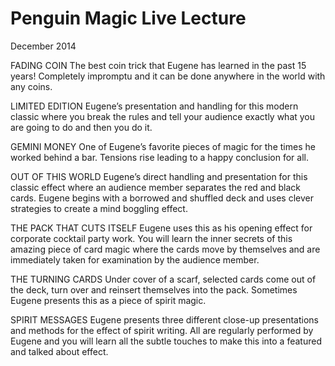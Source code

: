 # Penguin Magic Live Lecture

December 2014

FADING COIN The best coin trick that Eugene has learned in the past 15 years! Completely impromptu and it can be done anywhere in the world with any coins.

LIMITED EDITION Eugene’s presentation and handling for this modern classic where you break the rules and tell your audience exactly what you are going to do and then you do it.

GEMINI MONEY One of Eugene’s favorite pieces of magic for the times he worked behind a bar. Tensions rise leading to a happy conclusion for all.

OUT OF THIS WORLD Eugene’s direct handling and presentation for this classic effect where an audience member separates the red and black cards. Eugene begins with a borrowed and shuffled deck and uses clever strategies to create a mind boggling effect.

THE PACK THAT CUTS ITSELF Eugene uses this as his opening effect for corporate cocktail party work. You will learn the inner secrets of this amazing piece of card magic where the cards move by themselves and are immediately taken for examination by the audience member.

THE TURNING CARDS Under cover of a scarf, selected cards come out of the deck, turn over and reinsert themselves into the pack. Sometimes Eugene presents this as a piece of spirit magic.

SPIRIT MESSAGES Eugene presents three different close-up presentations and methods for the effect of spirit writing. All are regularly performed by Eugene and you will learn all the subtle touches to make this into a featured and talked about effect.


